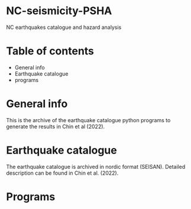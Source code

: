 # NC-seismicity-PSHA
NC earthquakes catalogue and hazard analysis
# Table of contents
* General info
* Earthquake catalogue
* programs
# General info
This is the archive of the earthquake catalogue python programs to generate the results in Chin et al (2022).
# Earthquake catalogue
The earthquake catalogue is archived in nordic format (SEISAN). Detailed description can be found in Chin et al. (2022).
# Programs
